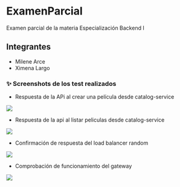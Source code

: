 # ExamenParcial
Examen parcial de la materia Especialización Backend I


## Integrantes
- Milene Arce
- Ximena Largo

### ✨ Screenshots de los test realizados

- Respuesta de la APi al crear una película desde catalog-service
<img src="https://github.com/XimenaLargo96/XimenaLargo96/blob/main/publicImages/Creacion-pelicula.PNG" />

- Respuesta de la api al listar peliculas desde catalog-service
<img src="https://github.com/XimenaLargo96/XimenaLargo96/blob/main/publicImages/listar-peliculas.PNG" />

- Confirmación de respuesta del load balancer random
<img src="https://github.com/XimenaLargo96/XimenaLargo96/blob/main/publicImages/loadbalancer.PNG" />

- Comprobación de funcionamiento del gateway
<img src="https://raw.githubusercontent.com/XimenaLargo96/XimenaLargo96/main/publicImages/gateway.PNG" />
